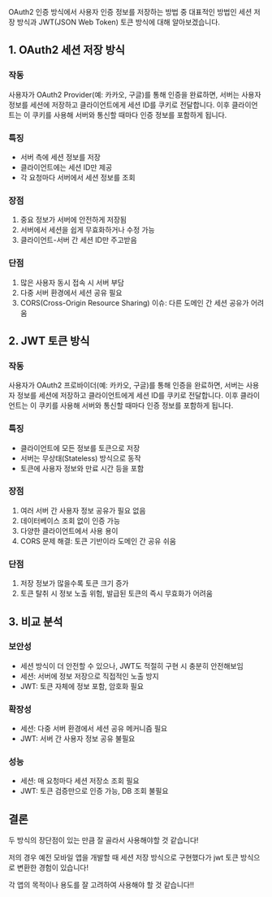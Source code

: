 OAuth2 인증 방식에서 사용자 인증 정보를 저장하는 방법 중 대표적인 방법인 세션 저장 방식과 JWT(JSON Web Token) 토큰 방식에 대해 알아보겠습니다.

## 1. OAuth2 세션 저장 방식

### 작동

사용자가 OAuth2 Provider(예: 카카오, 구글)를 통해 인증을 완료하면, 서버는 사용자 정보를 세션에 저장하고 클라이언트에게 세션 ID를 쿠키로 전달합니다. 이후 클라이언트는 이 쿠키를 사용해 서버와 통신할 때마다 인증 정보를 포함하게 됩니다.

### 특징

- 서버 측에 세션 정보를 저장
- 클라이언트에는 세션 ID만 제공
- 각 요청마다 서버에서 세션 정보를 조회

### 장점

1. 중요 정보가 서버에 안전하게 저장됨
2. 서버에서 세션을 쉽게 무효화하거나 수정 가능
3. 클라이언트-서버 간 세션 ID만 주고받음

### 단점

1. 많은 사용자 동시 접속 시 서버 부담
2. 다중 서버 환경에서 세션 공유 필요
3. CORS(Cross-Origin Resource Sharing) 이슈: 다른 도메인 간 세션 공유가 어려움

## 2. JWT 토큰 방식

### 작동

사용자가 OAuth2 프로바이더(예: 카카오, 구글)를 통해 인증을 완료하면, 서버는 사용자 정보를 세션에 저장하고 클라이언트에게 세션 ID를 쿠키로 전달합니다. 이후 클라이언트는 이 쿠키를 사용해 서버와 통신할 때마다 인증 정보를 포함하게 됩니다.

### 특징

- 클라이언트에 모든 정보를 토큰으로 저장
- 서버는 무상태(Stateless) 방식으로 동작
- 토큰에 사용자 정보와 만료 시간 등을 포함

### 장점

1. 여러 서버 간 사용자 정보 공유가 필요 없음
2. 데이터베이스 조회 없이 인증 가능
3. 다양한 클라이언트에서 사용 용이
4. CORS 문제 해결: 토큰 기반이라 도메인 간 공유 쉬움

### 단점

1. 저장 정보가 많을수록 토큰 크기 증가
2. 토큰 탈취 시 정보 노출 위험, 발급된 토큰의 즉시 무효화가 어려움

## 3. 비교 분석

### 보안성

- 세션 방식이 더 안전할 수 있으나, JWT도 적절히 구현 시 충분히 안전해보임
- 세션: 서버에 정보 저장으로 직접적인 노출 방지
- JWT: 토큰 자체에 정보 포함, 암호화 필요

### 확장성

- 세션: 다중 서버 환경에서 세션 공유 메커니즘 필요
- JWT: 서버 간 사용자 정보 공유 불필요

### 성능

- 세션: 매 요청마다 세션 저장소 조회 필요
- JWT: 토큰 검증만으로 인증 가능, DB 조회 불필요

## 결론

두 방식의 장단점이 있는 만큼 잘 골라서 사용해야할 것 같습니다!

저의 경우 예전 모바일 앱을 개발할 때 세션 저장 방식으로 구현했다가 jwt 토큰 방식으로 변환한 경험이 있습니다!

각 앱의 목적이나 용도를 잘 고려하여 사용해야 할 것 같습니다!!
